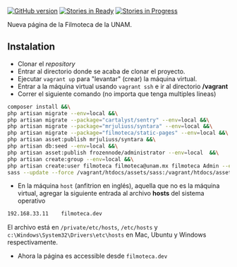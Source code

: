 
[![GitHub version](https://badge.fury.io/gh/pollin14%2Ffilmoteca.svg)](http://badge.fury.io/gh/pollin14%2Ffilmoteca) [![Stories in Ready](https://badge.waffle.io/pollin14/filmoteca.png?label=ready&title=Ready)](https://waffle.io/pollin14/filmoteca) [![Stories in Progress](https://badge.waffle.io/pollin14/filmoteca.svg?label=In%20Progress&title=In%20Progress)](http://waffle.io/pollin14/filmoteca)


Nueva página de la Filmoteca de la UNAM.

## Instalation

* Clonar el *repository*
* Entrar al directorio donde se acaba de clonar el proyecto.
* Ejecutar `vagrant up` para "levantar" (crear) la máquina virtual.
* Entrar a la máquina virtual usando `vagrant ssh` e ir al directorio **/vagrant**
* Correr el siguiente comando (no importa que tenga multiples lineas)

```bash
composer install &&\
php artisan migrate --env=local &&\
php artisan migrate --package="cartalyst/sentry" --env=local &&\
php artisan migrate --package="mrjuliuss/syntara" --env=local &&\
php artisan migrate --package="filmoteca/static-pages" --env=local &&\
php artisan asset:publish mrjuliuss/syntara &&\
php artisan db:seed --env=local &&\
php artisan asset:publish frozennode/administrator --env=local  &&\
php artisan create:group --env=local &&\
php artisan create:user filmoteca filmoteca@unam.mx filmoteca Admin --env=local &&\
sass --update --force /vagrant/htdocs/assets/sass:/vagrant/htdocs/assets/css
```

* En la máquina `host` (anfitrion en inglés), aquella que no es la máquina virtual, 
agregar la siguiente entrada al archivo **hosts** del sistema operativo

```txt
192.168.33.11    filmoteca.dev
```

El archivo está en `/private/etc/hosts`, `/etc/hosts` y `c:\Windows\System32\Drivers\etc\hosts` en Mac, Ubuntu y Windows
respectivamente.
* Ahora la página es accessible desde `filmoteca.dev`
